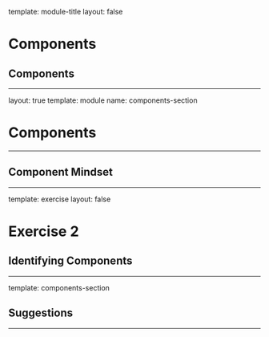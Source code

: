 
template: module-title
layout: false

# Components
## Components

---

layout: true
template: module
name: components-section

# Components

---

## Component Mindset

---

template: exercise
layout: false

# Exercise 2
## Identifying Components

---
template: components-section

## Suggestions

---
